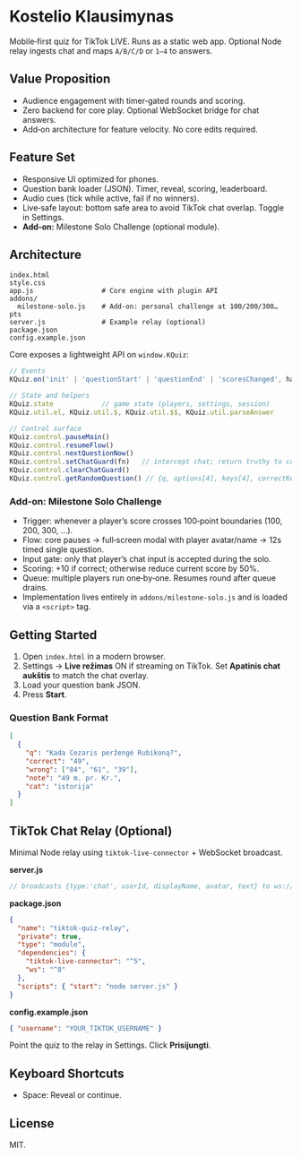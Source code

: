 # Kostelio Klausimynas

Mobile‑first quiz for TikTok LIVE. Runs as a static web app. Optional Node relay ingests chat and maps `A/B/C/D` or `1–4` to answers.

## Value Proposition
- Audience engagement with timer‑gated rounds and scoring.
- Zero backend for core play. Optional WebSocket bridge for chat answers.
- Add‑on architecture for feature velocity. No core edits required.

## Feature Set
- Responsive UI optimized for phones.
- Question bank loader (JSON). Timer, reveal, scoring, leaderboard.
- Audio cues (tick while active, fail if no winners).
- Live‑safe layout: bottom safe area to avoid TikTok chat overlap. Toggle in Settings.
- **Add‑on:** Milestone Solo Challenge (optional module).

## Architecture
```
index.html
style.css
app.js                 # Core engine with plugin API
addons/
  milestone-solo.js    # Add-on: personal challenge at 100/200/300… pts
server.js              # Example relay (optional)
package.json
config.example.json
```
Core exposes a lightweight API on `window.KQuiz`:

```js
// Events
KQuiz.on('init' | 'questionStart' | 'questionEnd' | 'scoresChanged', handler)

// State and helpers
KQuiz.state            // game state (players, settings, session)
KQuiz.util.el, KQuiz.util.$, KQuiz.util.$$, KQuiz.util.parseAnswer

// Control surface
KQuiz.control.pauseMain()
KQuiz.control.resumeFlow()
KQuiz.control.nextQuestionNow()
KQuiz.control.setChatGuard(fn)   // intercept chat; return truthy to consume
KQuiz.control.clearChatGuard()
KQuiz.control.getRandomQuestion() // {q, options[4], keys[4], correctKey, correctText}
```

### Add‑on: Milestone Solo Challenge
- Trigger: whenever a player’s score crosses 100‑point boundaries (100, 200, 300, …).
- Flow: core pauses → full‑screen modal with player avatar/name → 12s timed single question.
- Input gate: only that player’s chat input is accepted during the solo.
- Scoring: +10 if correct; otherwise reduce current score by 50%.
- Queue: multiple players run one‑by‑one. Resumes round after queue drains.
- Implementation lives entirely in `addons/milestone-solo.js` and is loaded via a `<script>` tag.

## Getting Started
1. Open `index.html` in a modern browser.
2. Settings → **Live režimas** ON if streaming on TikTok. Set **Apatinis chat aukštis** to match the chat overlay.
3. Load your question bank JSON.
4. Press **Start**.

### Question Bank Format
```json
[
  {
    "q": "Kada Cezaris peržengė Rubikoną?",
    "correct": "49",
    "wrong": ["84", "61", "39"],
    "note": "49 m. pr. Kr.",
    "cat": "istorija"
  }
]
```

## TikTok Chat Relay (Optional)
Minimal Node relay using `tiktok-live-connector` + WebSocket broadcast.

**server.js**
```js
// broadcasts {type:'chat', userId, displayName, avatar, text} to ws://localhost:8081
```

**package.json**
```json
{
  "name": "tiktok-quiz-relay",
  "private": true,
  "type": "module",
  "dependencies": {
    "tiktok-live-connector": "^5",
    "ws": "^8"
  },
  "scripts": { "start": "node server.js" }
}
```

**config.example.json**
```json
{ "username": "YOUR_TIKTOK_USERNAME" }
```

Point the quiz to the relay in Settings. Click **Prisijungti**.

## Keyboard Shortcuts
- Space: Reveal or continue.

## License
MIT.

